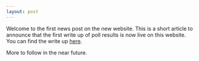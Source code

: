 ```yaml
---
layout: post
---
```


Welcome to the first news post on the new website. This is a short article to announce that the first write up of poll results is now live on this website. You can find the write up [here].

More to follow in the near future.

[here]: https://zocommunity.online/polls/poll1